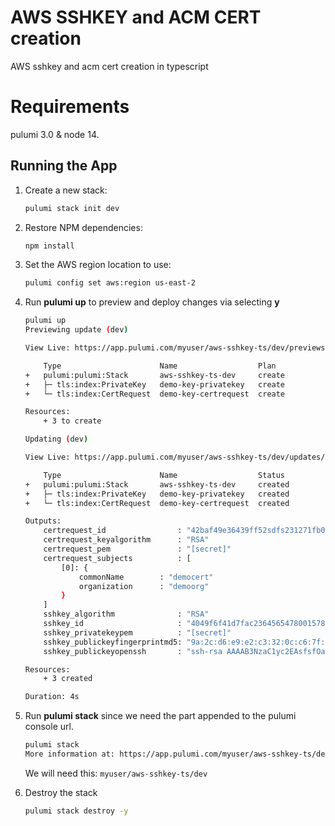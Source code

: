 
# AWS SSHKEY and ACM CERT creation 

AWS sshkey and acm cert creation in typescript

# Requirements

pulumi 3.0 & node 14.

## Running the App

1.  Create a new stack:

    ```bash
    pulumi stack init dev
    ```

1.  Restore NPM dependencies:

    ```bash
    npm install
    ```
    
1. Set the AWS region location to use:
    
    ```bash
    pulumi config set aws:region us-east-2
    ```

1.  Run **pulumi up** to preview and deploy changes via selecting **y**

    ```bash
    pulumi up
    Previewing update (dev)

    View Live: https://app.pulumi.com/myuser/aws-sshkey-ts/dev/previews/f244c0b0-2ba0-4b9a-9b25-c6b78f6d8c54

        Type                      Name                  Plan       
    +   pulumi:pulumi:Stack       aws-sshkey-ts-dev     create     
    +   ├─ tls:index:PrivateKey   demo-key-privatekey   create     
    +   └─ tls:index:CertRequest  demo-key-certrequest  create     
    
    Resources:
        + 3 to create

    Updating (dev)

    View Live: https://app.pulumi.com/myuser/aws-sshkey-ts/dev/updates/20

        Type                      Name                  Status      
    +   pulumi:pulumi:Stack       aws-sshkey-ts-dev     created     
    +   ├─ tls:index:PrivateKey   demo-key-privatekey   created     
    +   └─ tls:index:CertRequest  demo-key-certrequest  created     
    
    Outputs:
        certrequest_id                : "42baf49e36439ff52sdfs231271fb0693289"
        certrequest_keyalgorithm      : "RSA"
        certrequest_pem               : "[secret]"
        certrequest_subjects          : [
            [0]: {
                commonName        : "democert"
                organization      : "demoorg"
            }
        ]
        sshkey_algorithm              : "RSA"
        sshkey_id                     : "4049f6f41d7fac2364565478001578170d59f"
        sshkey_privatekeypem          : "[secret]"
        sshkey_publickeyfingerprintmd5: "9a:2c:d6:e9:e2:c3:32:0c:c6:7f:e4:27:43:24:47:cc"
        sshkey_publickeyopenssh       : "ssh-rsa AAAAB3NzaC1yc2EAsfsfOaDURq4usdfRMUYMH4ow==\n"

    Resources:
        + 3 created

    Duration: 4s
    ```

1.  Run **pulumi stack** since we need the part appended to the pulumi console url.
   
    ```bash
    pulumi stack
    More information at: https://app.pulumi.com/myuser/aws-sshkey-ts/dev
    ```
    We will need this: `myuser/aws-sshkey-ts/dev`

1. Destroy the stack
    ```bash
    pulumi stack destroy -y
    ```